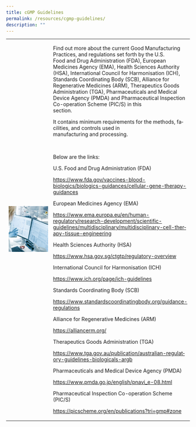 ```yaml
---
title: cGMP Guidelines
permalink: /resources/cgmp-guidelines/
description: ""
---
```

<table>
	<tbody>
		<tr>
			<td style="width:30%">
				<img src="/images/Resources/CGMP%20Guidelines/shutterstock_1073659382.jpg">
			</td>
			<td style="width:70%">
				<p><span lang="EN-SG">Find out more about the current Good Manufacturing Practices, and regulations set forth by the U.S.<br>
Food and Drug Administration (FDA), European Medicines Agency (EMA), Health Sciences Authority (HSA), International Council for Harmonisation (ICH), Standards Coordinating Body (SCB), Alliance for Regenerative Medicines (ARM), Therapeutics Goods Administration (TGA), Pharmaceuticals and Medical Device Agency (PMDA) and Pharmaceutical Inspection Co-operation Scheme (PIC/S) in this<br>
section. </span></p>
<p><span lang="EN-SG">It contains minimum requirements for the methods, facilities, and controls used in<br>
manufacturing and processing.</span></p>
<p>&nbsp;</p>
				<p><span lang="EN-SG">Below are the links: </span></p>
<p><span lang="EN-SG">U.S. Food and Drug Administration (FDA)</span></p>
<p><span lang="EN-SG"><a href="https://www.fda.gov/vaccines-blood-biologics/biologics-guidances/cellular-gene-therapy-guidances">https://www.fda.gov/vaccines-blood-biologics/biologics-guidances/cellular-gene-therapy-guidances</a></span></p>
<p><span lang="EN-SG">European Medicines Agency (EMA)</span></p>
<p><span lang="EN-SG"><a href="https://www.ema.europa.eu/en/human-regulatory/research-development/scientific-guidelines/multidisciplinary/multidisciplinary-cell-therapy-tissue-engineering">https://www.ema.europa.eu/en/human-regulatory/research-development/scientific-guidelines/multidisciplinary/multidisciplinary-cell-therapy-tissue-engineering</a></span></p>
<p><span lang="EN-SG">Health Sciences Authority (HSA) </span></p>
<p><a href="https://www.hsa.gov.sg/ctgtp/regulatory-overview"><span lang="EN-SG">https://www.hsa.gov.sg/ctgtp/regulatory-overview</span></a></p>
<p><span lang="EN-SG">International Council for Harmonisation (ICH) </span></p>
<p><span lang="EN-SG"><a href="https://www.ich.org/page/ich-guidelines">https://www.ich.org/page/ich-guidelines</a></span></p>
<p><span lang="EN-SG">Standards Coordinating Body (SCB)</span></p>
<p><span lang="EN-SG"><a href="https://www.standardscoordinatingbody.org/guidance-regulations">https://www.standardscoordinatingbody.org/guidance-regulations</a></span></p>
<p><span lang="EN-SG">Alliance for Regenerative Medicines (ARM)</span></p>
<p><span lang="EN-SG"><a href="https://alliancerm.org/">https://alliancerm.org/</a></span></p>
<p><span lang="EN-SG">Therapeutics Goods Administration (TGA)</span></p>
<p><span lang="EN-SG"><a href="https://www.tga.gov.au/publication/australian-regulatory-guidelines-biologicals-argb">https://www.tga.gov.au/publication/australian-regulatory-guidelines-biologicals-argb</a></span></p>
<p><span lang="EN-SG">Pharmaceuticals and Medical Device Agency (PMDA) </span></p>
<p><span lang="EN-SG"><a href="https://www.pmda.go.jp/english/pnavi_e-08.html">https://www.pmda.go.jp/english/pnavi_e-08.html</a></span></p>
<p><span lang="EN-SG">Pharmaceutical Inspection Co-operation Scheme  (PIC/S)</span></p>
<p><span lang="EN-SG"><a href="https://picscheme.org/en/publications?tri=gmp#zone">https://picscheme.org/en/publications?tri=gmp#zone</a></span></p>
			</td>
		</tr>
	</tbody>
	</table>